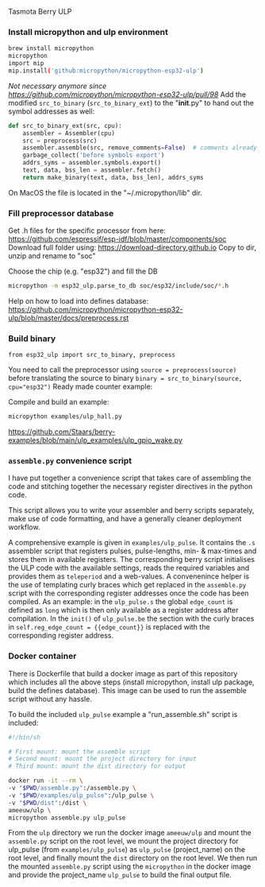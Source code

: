 Tasmota Berry ULP


### Install micropython and ulp environment
```sh
brew install micropython
micropython
import mip
mip.install('github:micropython/micropython-esp32-ulp')
```


*Not necessary anymore since https://github.com/micropython/micropython-esp32-ulp/pull/98*
Add the modified `src_to_binary` (`src_to_binary_ext`) to  the "__init__.py" to hand out the symbol addresses as well:
```python
def src_to_binary_ext(src, cpu):
    assembler = Assembler(cpu)
    src = preprocess(src)
    assembler.assemble(src, remove_comments=False)  # comments already removed by preprocessor
    garbage_collect('before symbols export')
    addrs_syms = assembler.symbols.export()
    text, data, bss_len = assembler.fetch()
    return make_binary(text, data, bss_len), addrs_syms
```

On MacOS the file is located in the "~/.micropython/lib" dir.

### Fill preprocessor database

Get .h files for the specific processor from here: https://github.com/espressif/esp-idf/blob/master/components/soc
Download full folder using: https://download-directory.github.io
Copy to dir, unzip and rename to "soc"

Choose the chip (e.g. "esp32") and fill the DB
```sh
micropython -m esp32_ulp.parse_to_db soc/esp32/include/soc/*.h
```

Help on how to load into defines database: https://github.com/micropython/micropython-esp32-ulp/blob/master/docs/preprocess.rst

### Build binary

`from esp32_ulp import src_to_binary, preprocess`

You need to call the preprocessor using `source = preprocess(source)` before translating the source to binary `binary = src_to_binary(source, cpu="esp32")`
Ready made counter example:

Compile and build an example:
```sh
micropython examples/ulp_hall.py
```

https://github.com/Staars/berry-examples/blob/main/ulp_examples/ulp_gpio_wake.py


### `assemble.py` convenience script

I have put together a convenience script that takes care of assembling the code and stitching together the necessary register directives in the python code.

This script allows you to write your assembler and berry scripts separately, make use of code formatting, and have a generally cleaner deployment workflow.

A comprehensive example is given in `examples/ulp_pulse`. It contains the `.s` assembler script that registers pulses, pulse-lengths, min- & max-times and stores them in available registers.
The corresponding berry script initialises the ULP code with the available settings, reads the required variables and provides them as `teleperiod` and a web-values.
A convenenince helper is the use of templating curly braces which get replaced in the `assemble.py` script with the corresponding register addresses once the code has been compiled. As an example: in the `ulp_pulse.s` the global `edge_count` is defined as `long` which is then only available as a register address after compilation. In the `init()` of `ulp_pulse.be` the section with the curly braces in `self.reg_edge_count = {{edge_count}}` is replaced with the corresponding register address.

### Docker container

There is Dockerfile that build a docker image as part of this repository which includes all the above steps (install micropython, install ulp package, build the defines database).
This image can be used to run the assemble script without any hassle.

To build the included `ulp_pulse` example a "run_assemble.sh" script is included:
```sh
#!/bin/sh

# First mount: mount the assemble script
# Second mount: mount the project directory for input
# Third mount: mount the dist directory for output

docker run -it --rm \
-v "$PWD/assemble.py":/assemble.py \
-v "$PWD/examples/ulp_pulse":/ulp_pulse \
-v "$PWD/dist":/dist \
ameeuw/ulp \
micropython assemble.py ulp_pulse
```

From the `ulp` directory we run the docker image `ameeuw/ulp` and mount the `assemble.py` script on the root level, we mount the project directory for ulp_pulse (from `examples/ulp_pulse`) as `ulp_pulse` (project_name) on the root level, and finally mount the `dist` directory on the root level.
We then run the mounted `assemble.py` script using the `micropython` in the docker image and provide the project_name `ulp_pulse` to build the final output file.
